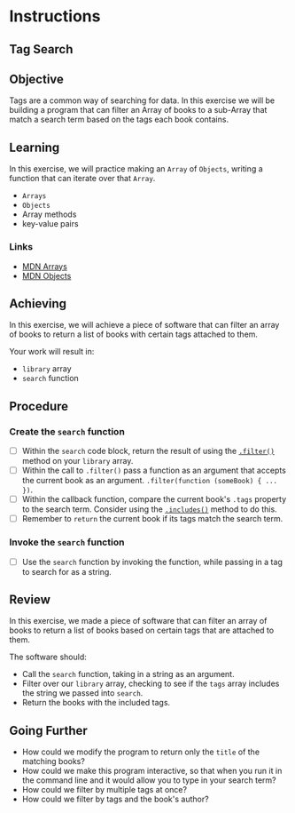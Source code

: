 # Instructions  

## Tag Search

## Objective

Tags are a common way of searching for data. In this exercise we will be building a program that can filter an Array of books to a sub-Array that match a search term based on the tags each book contains.

## Learning

In this exercise, we will practice making an `Array` of `Objects`, writing a function that can iterate over that `Array`.

- `Arrays`
- `Objects`
- Array methods
- key-value pairs

### Links

- [MDN Arrays](https://developer.mozilla.org/en-US/docs/Learn/JavaScript/First_steps/Arrays)
- [MDN Objects](https://developer.mozilla.org/en-US/docs/Learn/JavaScript/Objects/Basics)

## Achieving

In this exercise, we will achieve a piece of software that can filter an array of books to return a list of books with certain tags attached to them.

Your work will result in:

- `library` array
- `search` function

## Procedure



### Create the `search` function

- [ ] Within the `search` code block, return the result of using the [`.filter()`](https://developer.mozilla.org/en-US/docs/Web/JavaScript/Reference/Global_Objects/Array/filter) method on your `library` array.
- [ ] Within the call to `.filter()` pass a function as an argument that accepts the current book as an argument. `.filter(function (someBook) { ... })`.
- [ ] Within the callback function, compare the current book's `.tags` property to the search term. Consider using the [`.includes()`](https://developer.mozilla.org/en-US/docs/Web/JavaScript/Reference/Global_Objects/Array/includes) method to do this.
- [ ] Remember to `return` the current book if its tags match the search term.

### Invoke the `search` function

- [ ] Use the `search` function by invoking the function, while passing in a tag to search for as a string.

## Review

In this exercise, we made a piece of software that can filter an array of books to return a list of books based on certain tags that are attached to them.

The software should:

- Call the `search` function, taking in a string as an argument.
- Filter over our `library` array, checking to see if the `tags` array includes the string we passed into `search`.
- Return the books with the included tags.

## Going Further

- How could we modify the program to return only the `title` of the matching books?
- How could we make this program interactive, so that when you run it in the command line and it would allow you to type in your search term?
- How could we filter by multiple tags at once?
- How could we filter by tags and the book's author?